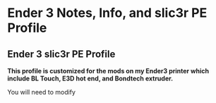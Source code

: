 # Ender 3 Notes, Info, and slic3r PE Profile

## Ender 3 slic3r PE Profile
**This profile is customized for the mods on my Ender3 printer which include BL Touch, E3D hot end, and Bondtech extruder.**

You will need to modify 
